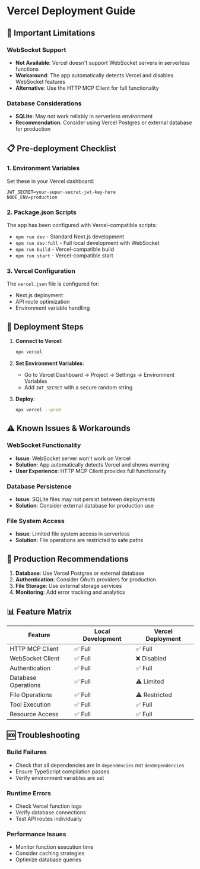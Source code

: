 # Vercel Deployment Guide

## 🚨 Important Limitations

### WebSocket Support

- **Not Available**: Vercel doesn't support WebSocket servers in serverless functions
- **Workaround**: The app automatically detects Vercel and disables WebSocket features
- **Alternative**: Use the HTTP MCP Client for full functionality

### Database Considerations

- **SQLite**: May not work reliably in serverless environment
- **Recommendation**: Consider using Vercel Postgres or external database for production

## 📋 Pre-deployment Checklist

### 1. Environment Variables

Set these in your Vercel dashboard:

```
JWT_SECRET=your-super-secret-jwt-key-here
NODE_ENV=production
```

### 2. Package.json Scripts

The app has been configured with Vercel-compatible scripts:

- `npm run dev` - Standard Next.js development
- `npm run dev:full` - Full local development with WebSocket
- `npm run build` - Vercel-compatible build
- `npm run start` - Vercel-compatible start

### 3. Vercel Configuration

The `vercel.json` file is configured for:

- Next.js deployment
- API route optimization
- Environment variable handling

## 🚀 Deployment Steps

1. **Connect to Vercel**:

   ```bash
   npx vercel
   ```

2. **Set Environment Variables**:

   - Go to Vercel Dashboard → Project → Settings → Environment Variables
   - Add `JWT_SECRET` with a secure random string

3. **Deploy**:
   ```bash
   npx vercel --prod
   ```

## ⚠️ Known Issues & Workarounds

### WebSocket Functionality

- **Issue**: WebSocket server won't work on Vercel
- **Solution**: App automatically detects Vercel and shows warning
- **User Experience**: HTTP MCP Client provides full functionality

### Database Persistence

- **Issue**: SQLite files may not persist between deployments
- **Solution**: Consider external database for production use

### File System Access

- **Issue**: Limited file system access in serverless
- **Solution**: File operations are restricted to safe paths

## 🔧 Production Recommendations

1. **Database**: Use Vercel Postgres or external database
2. **Authentication**: Consider OAuth providers for production
3. **File Storage**: Use external storage services
4. **Monitoring**: Add error tracking and analytics

## 📊 Feature Matrix

| Feature             | Local Development | Vercel Deployment |
| ------------------- | ----------------- | ----------------- |
| HTTP MCP Client     | ✅ Full           | ✅ Full           |
| WebSocket Client    | ✅ Full           | ❌ Disabled       |
| Authentication      | ✅ Full           | ✅ Full           |
| Database Operations | ✅ Full           | ⚠️ Limited        |
| File Operations     | ✅ Full           | ⚠️ Restricted     |
| Tool Execution      | ✅ Full           | ✅ Full           |
| Resource Access     | ✅ Full           | ✅ Full           |

## 🆘 Troubleshooting

### Build Failures

- Check that all dependencies are in `dependencies` not `devDependencies`
- Ensure TypeScript compilation passes
- Verify environment variables are set

### Runtime Errors

- Check Vercel function logs
- Verify database connections
- Test API routes individually

### Performance Issues

- Monitor function execution time
- Consider caching strategies
- Optimize database queries
